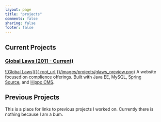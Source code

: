 ```yaml
---
layout: page
title: "projects"
comments: false
sharing: false
footer: false
---
```


Current Projects
------------------------
### [Global Laws (2011 - Current)](https://app.glaws.co/)
[![Global Laws]({{ root_url }}/images/projects/glaws_preview.png)](https://app.glaws.co/)
A website focused on complience offerings. Built with Java EE, MySQL, [Spring Source](http://www.springsource.org/), and [Hippo CMS](http://www.onehippo.com/en/).

Previous Projects
------------------------
This is a place for links to previous projects I worked on. Currently there is nothing because I am a bum.
